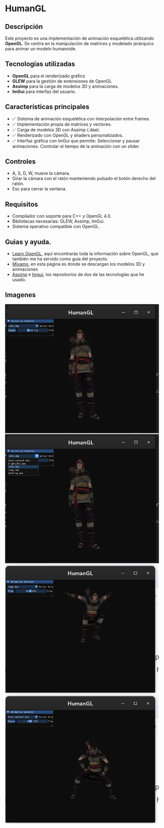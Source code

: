 # HumanGL

## Descripción
Este proyecto es una implementación de animación esquelética utilizando **OpenGL**. Se centra en la manipulación de matrices y modelado jerárquico para animar un modelo humanoide.

## Tecnologías utilizadas
- **OpenGL** para el renderizado gráfico
- **GLEW** para la gestión de extensiones de OpenGL
- **Assimp** para la carga de modelos 3D y animaciones.
- **ImGui** para interfaz del usuario.

## Características principales
  - ✅ Sistema de animación esquelética con interpolación entre frames.
  - ✅ Implementación propia de matrices y vectores.
  - ✅ Carga de modelos 3D con Assimp (.dae).
  - ✅ Renderizado con OpenGL y shaders personalizados.
  - ✅ Interfaz gráfica con ImGui que permite: Seleccionar y pausar animaciones. Controlar el tiempo de la animación con un slider.

## Controles

- A, S, D, W, mueve la cámara.
- Girar la cámara con el ratón manteniendo pulsado el botón derecho del ratón.
-  Esc para cerrar la ventana.
  
## Requisitos

- Compilador con soporte para C++ y OpenGL 4.0.
- Bibliotecas necesarias: GLEW, Assimp, ImGui.
- Sistema operativo compatible con OpenGL.

## Guias y ayuda.

- [Learn OpenGL](https://learnopengl.com/), aquí encontrarás toda la información sobre OpenGL, que también me ha servido como guía del proyecto.
- [Mixamo](https://www.mixamo.com/), en esta página es donde se descargan los modelos 3D y animaciones
- [Assimp](https://github.com/assimp/assimp) e [Imgui](https://github.com/ocornut/imgui), los repositorios de dos de las tecnologías que he usado.

## Imagenes
![1](img/humangl1.png)
![2](img/humangl2.png)
![3](img/humangl3.png)
![4](img/humangl4.png)